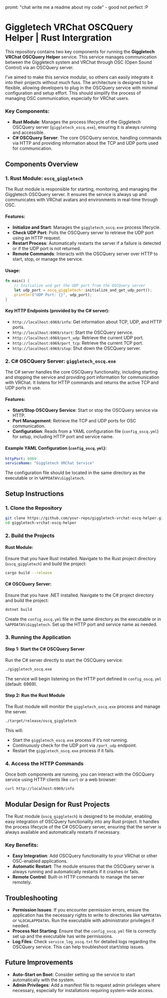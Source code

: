 promt: "chat write me a readme about my code" - good not perfect :P

# Giggletech VRChat OSCQuery Helper | Rust Intergration

This repository contains two key components for running the **Giggletech VRChat OSCQuery Helper** service. This service manages communication between the Giggletech system and VRChat through OSC (Open Sound Control) via an OSCQuery server.

I've aimed to make this service modular, so others can easily integrate it into their projects without much fuss. The architecture is designed to be flexible, allowing developers to plug in the OSCQuery service with minimal configuration and setup effort. This should simplify the process of managing OSC communication, especially for VRChat users.

### Key Components:
- **Rust Module**: Manages the process lifecycle of the Giggletech OSCQuery server (`giggletech_oscq.exe`), ensuring it is always running and accessible.
- **C# OSCQuery Server**: The core OSCQuery service, handling commands via HTTP and providing information about the TCP and UDP ports used for communication.

## Components Overview

### 1. Rust Module: `oscq_giggletech`

The Rust module is responsible for starting, monitoring, and managing the Giggletech OSCQuery server. It ensures the service is always up and communicates with VRChat avatars and environments in real-time through OSC.

#### **Features:**
- **Initialize and Start**: Manages the `giggletech_oscq.exe` process lifecycle.
- **Check UDP Port**: Polls the OSCQuery server to retrieve the UDP port using an HTTP request.
- **Restart Process**: Automatically restarts the server if a failure is detected or if the UDP port is not returned.
- **Remote Commands**: Interacts with the OSCQuery server over HTTP to start, stop, or manage the service.

#### **Usage**:
```rust
fn main() {
    // Initialize and get the UDP port from the OSCQuery server
    let udp_port = oscq_giggletech::initialize_and_get_udp_port();
    println!("UDP Port: {}", udp_port);
}
```

#### **Key HTTP Endpoints** (provided by the C# server):
- `http://localhost:6969/info`: Get information about TCP, UDP, and HTTP ports.
- `http://localhost:6969/start`: Start the OSCQuery service.
- `http://localhost:6969/port_udp`: Retrieve the current UDP port.
- `http://localhost:6969/port_tcp`: Retrieve the current TCP port.
- `http://localhost:6969/stop`: Shut down the OSCQuery server.

### 2. C# OSCQuery Server: `giggletech_oscq.exe`

The C# server handles the core OSCQuery functionality, including starting and stopping the service and providing port information for communication with VRChat. It listens for HTTP commands and returns the active TCP and UDP ports in use.

#### **Features**:
- **Start/Stop OSCQuery Service**: Start or stop the OSCQuery service via HTTP.
- **Port Management**: Retrieve the TCP and UDP ports for OSC communication.
- **Configuration**: Reads from a YAML configuration file (`config_oscq.yml`) for setup, including HTTP port and service name.

#### **Example YAML Configuration (`config_oscq.yml`)**:
```yaml
httpPort: 6969
serviceName: "Giggletech VRChat Service"
```
The configuration file should be located in the same directory as the executable or in `%APPDATA%\Giggletech`.

## Setup Instructions

### 1. Clone the Repository
```bash
git clone https://github.com/your-repo/giggletech-vrchat-oscq-helper.git
cd giggletech-vrchat-oscq-helper
```

### 2. Build the Projects

#### **Rust Module**:
Ensure that you have Rust installed. Navigate to the Rust project directory (`oscq_giggletech`) and build the project:
```bash
cargo build --release
```

#### **C# OSCQuery Server**:
Ensure that you have .NET installed. Navigate to the C# project directory and build the project:
```bash
dotnet build
```

Create the `config_oscq.yml` file in the same directory as the executable or in `%APPDATA%\Giggletech`. Set up the HTTP port and service name as needed.

### 3. Running the Application

#### **Step 1: Start the C# OSCQuery Server**
Run the C# server directly to start the OSCQuery service:
```bash
./giggletech_oscq.exe
```
The service will begin listening on the HTTP port defined in `config_oscq.yml` (default: 6969).

#### **Step 2: Run the Rust Module**
The Rust module will monitor the `giggletech_oscq.exe` process and manage the server.
```bash
./target/release/oscq_giggletech
```
This will:
- Start the `giggletech_oscq.exe` process if it’s not running.
- Continuously check for the UDP port via `/port_udp` endpoint.
- Restart the `giggletech_oscq.exe` process if it fails.

### 4. Access the HTTP Commands
Once both components are running, you can interact with the OSCQuery service using HTTP clients like `curl` or a web browser:
```bash
curl http://localhost:6969/info
```

## Modular Design for Rust Projects

The Rust module (`oscq_giggletech`) is designed to be modular, enabling easy integration of OSCQuery functionality into any Rust project. It handles the process lifecycle of the C# OSCQuery server, ensuring that the server is always available and automatically restarts if necessary.

### **Key Benefits**:
- **Easy Integration**: Add OSCQuery functionality to your VRChat or other OSC-enabled applications.
- **Automatic Restart**: The module ensures that the OSCQuery server is always running and automatically restarts if it crashes or fails.
- **Remote Control**: Built-in HTTP commands to manage the server remotely.

## Troubleshooting

- **Permission Issues**: If you encounter permission errors, ensure the application has the necessary rights to write to directories like `%APPDATA%` or `%LOCALAPPDATA%`. Run the executable with administrator privileges if needed.
- **Process Not Starting**: Ensure that the `config_oscq.yml` file is correctly set up and the executable has write permissions.
- **Log Files**: Check `service_log_oscq.txt` for detailed logs regarding the OSCQuery service. This can help troubleshoot start/stop issues.

## Future Improvements
- **Auto-Start on Boot**: Consider setting up the service to start automatically with the system.
- **Admin Privileges**: Add a manifest file to request admin privileges where necessary, especially for installations requiring system-wide access.
